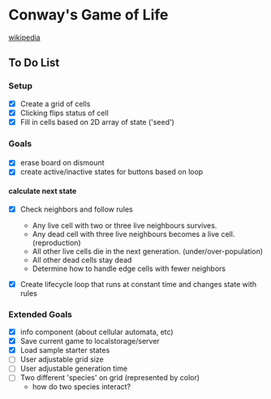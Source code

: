 # Conway's Game of Life
[wikipedia](https://en.wikipedia.org/wiki/Conway%27s_Game_of_Life)


## To Do List
### Setup
- [X] Create a grid of cells
- [X] Clicking flips status of cell
- [X] Fill in cells based on 2D array of state ('seed')

### Goals
####
- [X] erase board on dismount
- [X] create active/inactive states for buttons based on loop

#### calculate next state
- [X] Check neighbors and follow rules
  -  Any live cell with two or three live neighbours survives.
  -  Any dead cell with three live neighbours becomes a live cell. (reproduction)
  -  All other live cells die in the next generation. (under/over-population)
  -  All other dead cells stay dead
  -  Determine how to handle edge cells with fewer neighbors

- [X] Create lifecycle loop that runs at constant time and changes state with rules

### Extended Goals
- [X] info component (about cellular automata, etc)
- [X] Save current game to localstorage/server
- [X] Load sample starter states
- [ ] User adjustable grid size
- [ ] User adjustable generation time
- [ ] Two different 'species' on grid (represented by color) 
   -  how do two species interact?